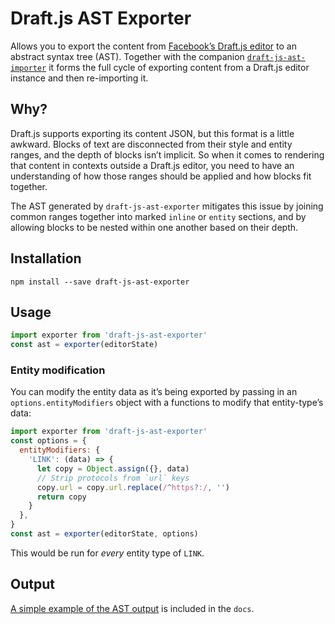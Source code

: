 # Draft.js AST Exporter

Allows you to export the content from [Facebook’s Draft.js editor](https://facebook.github.io/draft-js/) to an abstract syntax tree (AST). Together with the companion [`draft-js-ast-importer`](https://github.com/icelab/draft-js-ast-importer) it forms the full cycle of exporting content from a Draft.js editor instance and then re-importing it.

## Why?

Draft.js supports exporting its content JSON, but this format is a little awkward. Blocks of text are disconnected from their style and entity ranges, and the depth of blocks isn’t implicit. So when it comes to rendering that content in contexts outside a Draft.js editor, you need to have an understanding of how those ranges should be applied and how blocks fit together.

The AST generated by `draft-js-ast-exporter` mitigates this issue by joining common ranges together into marked `inline` or `entity` sections, and by allowing blocks to be nested within one another based on their depth.

## Installation

```
npm install --save draft-js-ast-exporter
```

## Usage

```js
import exporter from 'draft-js-ast-exporter'
const ast = exporter(editorState)
```

### Entity modification

You can modify the entity data as it’s being exported by passing in an `options.entityModifiers` object with a functions to modify that entity-type’s data:

```js
import exporter from 'draft-js-ast-exporter'
const options = {
  entityModifiers: {
    'LINK': (data) => {
      let copy = Object.assign({}, data)
      // Strip protocols from `url` keys
      copy.url = copy.url.replace(/^https?:/, '')
      return copy
    }
  },
}
const ast = exporter(editorState, options)
```

This would be run for _every_ entity type of `LINK`.

## Output

[A simple example of the AST output](docs/output.md) is included in the `docs`.
